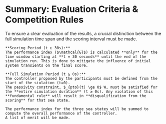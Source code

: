 # Summary: Evaluation Criteria & Competition Rules

To ensure a clear evaluation of the results, a crucial distinction between the full simulation time span and the scoring interval must be made.

```{important}
**Scoring Period (t ≥ 30s):**
The performance index ($\mathcal{G}$) is calculated **only** for the time window starting at **t = 30 seconds** until the end of the simulation run. This is done to mitigate the influence of initial system transients on the final score.
```

```{important}
**Full Simulation Period (t ≥ 0s):**
The controller proposed by the participants must be defined from the start of the siulation (t=0). 
The passivity constraint, $_{pto}(t) \ge 0$ W, must be satisfied for the **entire simulation duration** (t ≥ 0s). Any violation of this **fundamental rule** will result in **disqualification from the scoring** for that sea state.
```

```{important}
The performance index for the three sea states will be summed to compute the overall performance of the controller.
A list of merit will be made.
```